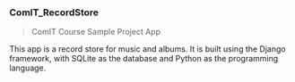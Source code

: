 ### ComIT_RecordStore
> ComIT Course Sample Project App

This app is a record store for music and albums. It is built using the Django framework, with SQLite as the database and Python as the programming language.
